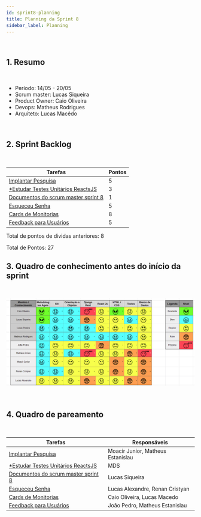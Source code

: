 ```yaml
---
id: sprint8-planning
title: Planning da Sprint 8
sidebar_label: Planning
---
```


<br>

## 1. Resumo

<br>

- Período: 14/05 - 20/05
- Scrum master: Lucas Siqueira
- Product Owner: Caio Oliveira
- Devops: Matheus Rodrigues
- Arquiteto: Lucas Macêdo

<br>

## 2. Sprint Backlog

<br>

Tarefas|Pontos
--|--
|[Implantar Pesquisa](https://github.com/fga-eps-mds/2019.1-MaisMonitoria/issues/88) | 5
|[*Estudar Testes Unitários ReactsJS](https://github.com/fga-eps-mds/2019.1-maismonitoria/issues/121) | 3
|[Documentos do scrum master sprint 8](https://github.com/fga-eps-mds/2019\.1-MaisMonitoria/issues/130) | 1
|[Esqueceu Senha](https://github.com/fga-eps-mds/2019.1-MaisMonitoria/issues/127) | 5
|[Cards de Monitorias](https://github.com/fga-eps-mds/2019.1-MaisMonitoria/issues/128) | 8
|[Feedback para Usuários](https://github.com/fga-eps-mds/2019.1-MaisMonitoria/issues/129) | 5

Total de pontos de dividas anteriores: 8 

Total de Pontos: 27

## 3. Quadro de conhecimento antes do início da sprint

<br>

![Ilustração do Quadro de Conhecimentos](assets/quadro-conhecimento-8.png)

<br>


## 4. Quadro de pareamento

<br>

Tarefas|Responsáveis
--|--
|[Implantar Pesquisa](https://github.com/fga-eps-mds/2019.1-MaisMonitoria/issues/88) | Moacir Junior, Matheus Estanislau
|[*Estudar Testes Unitários ReactsJS](https://github.com/fga-eps-mds/2019.1-maismonitoria/issues/121) | MDS
|[Documentos do scrum master sprint 8](https://github.com/fga-eps-mds/2019\.1-MaisMonitoria/issues/130) | Lucas Siqueira
|[Esqueceu Senha](https://github.com/fga-eps-mds/2019.1-MaisMonitoria/issues/127) | Lucas Alexandre, Renan Cristyan
|[Cards de Monitorias](https://github.com/fga-eps-mds/2019.1-MaisMonitoria/issues/128) | Caio Oliveira, Lucas Macedo
|[Feedback para Usuários](https://github.com/fga-eps-mds/2019.1-MaisMonitoria/issues/129) | João Pedro, Matheus Estanislau




